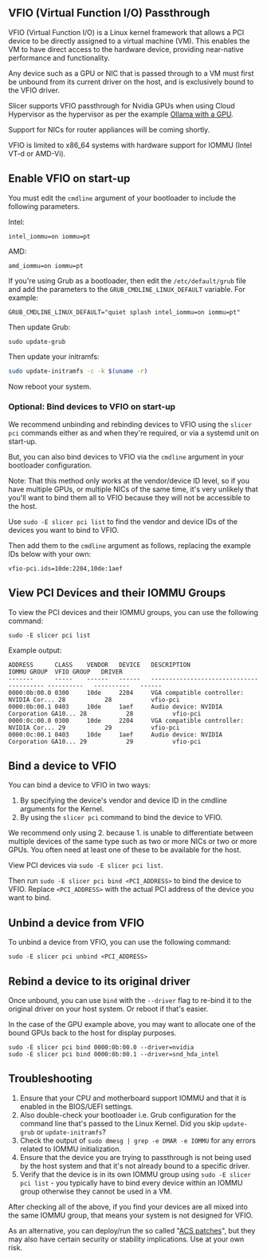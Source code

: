 ## VFIO (Virtual Function I/O) Passthrough

VFIO (Virtual Function I/O) is a Linux kernel framework that allows a PCI device to be directly assigned to a virtual machine (VM). This enables the VM to have direct access to the hardware device, providing near-native performance and functionality.

Any device such as a GPU or NIC that is passed through to a VM must first be unbound from its current driver on the host, and is exclusively bound to the VFIO driver.

Slicer supports VFIO passthrough for Nvidia GPUs when using Cloud Hypervisor as the hypervisor as per the example [Ollama with a GPU](/examples/gpu-ollama.md).

Support for NICs for router appliances will be coming shortly.

VFIO is limited to x86_64 systems with hardware support for IOMMU (Intel VT-d or AMD-Vi).

## Enable VFIO on start-up

You must edit the `cmdline` argument of your bootloader to include the following parameters.

Intel:

```
intel_iommu=on iommu=pt
```

AMD:

```
amd_iommu=on iommu=pt
```

If you're using Grub as a bootloader, then edit the `/etc/default/grub` file and add the parameters to the `GRUB_CMDLINE_LINUX_DEFAULT` variable. For example:

```
GRUB_CMDLINE_LINUX_DEFAULT="quiet splash intel_iommu=on iommu=pt"
``` 

Then update Grub:

```
sudo update-grub
```

Then update your initramfs:

```bash
sudo update-initramfs -c -k $(uname -r)
```

Now reboot your system.

### Optional: Bind devices to VFIO on start-up

We recommend unbinding and rebinding devices to VFIO using the `slicer pci` commands either as and when they're required, or via a systemd unit on start-up.

But, you can also bind devices to VFIO via the `cmdline` argument in your bootloader configuration.

Note: That this method only works at the vendor/device ID level, so if you have multiple GPUs, or multiple NICs of the same time, it's very unlikely that you'll want to bind them all to VFIO because they will not be accessible to the host.

Use `sudo -E slicer pci list` to find the vendor and device IDs of the devices you want to bind to VFIO.

Then add them to the `cmdline` argument as follows, replacing the example IDs below with your own:

```
vfio-pci.ids=10de:2204,10de:1aef
```

## View PCI Devices and their IOMMU Groups

To view the PCI devices and their IOMMU groups, you can use the following command:

```
sudo -E slicer pci list
```

Example output:

```
ADDRESS      CLASS    VENDOR   DEVICE   DESCRIPTION                              IOMMU GROUP  VFIO GROUP   DRIVER
-------      -----    ------   ------   ---------------------------------------- ----------   ----------   ------
0000:0b:00.0 0300     10de     2204     VGA compatible controller: NVIDIA Cor... 28           28           vfio-pci
0000:0b:00.1 0403     10de     1aef     Audio device: NVIDIA Corporation GA10... 28           28           vfio-pci
0000:0c:00.0 0300     10de     2204     VGA compatible controller: NVIDIA Cor... 29           29           vfio-pci
0000:0c:00.1 0403     10de     1aef     Audio device: NVIDIA Corporation GA10... 29           29           vfio-pci
```

## Bind a device to VFIO

You can bind a device to VFIO in two ways:

1. By specifying the device's vendor and device ID in the cmdline arguments for the Kernel.
2. By using the `slicer pci` command to bind the device to VFIO.

We recommend only using 2. because 1. is unable to differentiate between multiple devices of the same type such as two or more NICs or two or more GPUs. You often need at least one of these to be available for the host.

View PCI devices via `sudo -E slicer pci list`.

Then run `sudo -E slicer pci bind <PCI_ADDRESS>` to bind the device to VFIO. Replace `<PCI_ADDRESS>` with the actual PCI address of the device you want to bind.

## Unbind a device from VFIO

To unbind a device from VFIO, you can use the following command:

```
sudo -E slicer pci unbind <PCI_ADDRESS>
```

## Rebind a device to its original driver

Once unbound, you can use `bind` with the `--driver` flag to re-bind it to the original driver on your host system. Or reboot if that's easier.

In the case of the GPU example above, you may want to allocate one of the bound GPUs back to the host for display purposes.

```
sudo -E slicer pci bind 0000:0b:00.0 --driver=nvidia
sudo -E slicer pci bind 0000:0b:00.1 --driver=snd_hda_intel
```

## Troubleshooting

1. Ensure that your CPU and motherboard support IOMMU and that it is enabled in the BIOS/UEFI settings.
2. Also double-check your bootloader i.e. Grub configuration for the command line that's passed to the Linux Kernel. Did you skip `update-grub` or `update-initramfs`?
3. Check the output of `sudo dmesg | grep -e DMAR -e IOMMU` for any errors related to IOMMU initialization.
4. Ensure that the device you are trying to passthrough is not being used by the host system and that it's not already bound to a specific driver.
5. Verify that the device is in its own IOMMU group using `sudo -E slicer pci list` - you typically have to bind every device within an IOMMU group otherwise they cannot be used in a VM.

After checking all of the above, if you find your devices are all mixed into the same IOMMU group, that means your system is not designed for VFIO.

As an alternative, you can deploy/run the so called "[ACS patches](https://wiki.archlinux.org/title/PCI_passthrough_via_OVMF#Bypassing_the_IOMMU_groups_(ACS_override_patch))", but they may also have certain security or stability implications. Use at your own risk.

